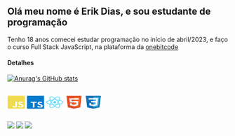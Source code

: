 ## Olá meu nome é Erik Dias, e sou estudante de programação

Tenho 18 anos comecei estudar programação no início de abril/2023, e faço o curso Full Stack JavaScript, na plataforma da [onebitcode](https://onebitcode.com/lp/)

#### Detalhes

[![Anurag's GitHub stats](https://github-readme-stats.vercel.app/api?username=OliveiraErik&show_icons=true&theme=dark)](https://github.com/anuraghazra/github-readme-stats)

<div style="display: inline_block"><br>
  <img align="center" alt="Erik-Js" height="30" width="40" src="https://raw.githubusercontent.com/devicons/devicon/master/icons/javascript/javascript-plain.svg">
  <img align="center" alt="Erik-Ts" height="30" width="40" src="https://raw.githubusercontent.com/devicons/devicon/master/icons/typescript/typescript-plain.svg">
  <img align="center" alt="Erik-React" height="30" width="40" src="https://raw.githubusercontent.com/devicons/devicon/master/icons/react/react-original.svg">
  <img align="center" alt="Erik-HTML" height="30" width="40" src="https://raw.githubusercontent.com/devicons/devicon/master/icons/html5/html5-original.svg">
  <img align="center" alt="Erik-CSS" height="30" width="40" src="https://raw.githubusercontent.com/devicons/devicon/master/icons/css3/css3-original.svg">
</div>

##

<div>
  <a href="https://www.instagram.com/ei_erik/" target="_blank"><img src="https://img.shields.io/badge/-Instagram-%23E4405F?style=for-the-badge&logo=instagram&logoColor=white" target="_blank"></a>
  <a href = "mailto:olveiraerikdias@gmail.com"><img src="https://img.shields.io/badge/-Gmail-%23333?style=for-the-badge&logo=gmail&logoColor=white" target="_blank"></a>
  <a href="https://www.linkedin.com/in/erik-dias-de-oliveira-86b252262/" target="_blank"><img src="https://img.shields.io/badge/-LinkedIn-%230077B5?style=for-the-badge&logo=linkedin&logoColor=white" target="_blank"></a> 
</div>

